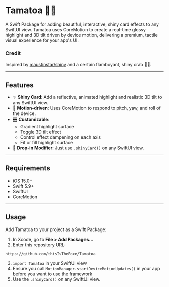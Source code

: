 # Tamatoa 🦀✨

A Swift Package for adding beautiful, interactive, shiny card effects to any SwiftUI view. Tamatoa uses CoreMotion to create a real-time glossy highlight and 3D tilt driven by device motion, delivering a premium, tactile visual experience for your app's UI.

### Credit
Inspired by [maustinstar/shiny](https://github.com/maustinstar/shiny) and a certain flamboyant, shiny crab 🦀✨.

---

## Features

- ✨ **Shiny Card**: Add a reflective, animated highlight and realistic 3D tilt to any SwiftUI view.
- 📲 **Motion-driven**: Uses CoreMotion to respond to pitch, yaw, and roll of the device.
- 🎛️ **Customizable**:
    - Gradient highlight surface
    - Toggle 3D tilt effect
    - Control effect dampening on each axis
    - Fit or fill highlight surface
- 🧩 **Drop-in Modifier**: Just use `.shinyCard()` on any SwiftUI view.

---

## Requirements

- iOS 15.0+
- Swift 5.9+
- SwiftUI
- CoreMotion

---

## Usage

Add Tamatoa to your project as a Swift Package:

1. In Xcode, go to **File > Add Packages…**
2. Enter this repository URL:
```
https://github.com/thisIsTheFoxe/Tamatoa
```
3. `import Tamatoa` in your SwiftUI view
4. Ensure you call `MotionManager.startDeviceMotionUpdates()` in your app before you want to use the framework
5. Use the `.shinyCard()` on any SwiftUI view.
